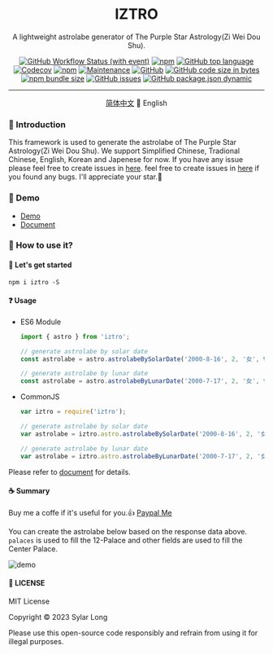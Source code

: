 <div align="center">

# IZTRO

A lightweight astrolabe generator of The Purple Star Astrology(Zi Wei Dou Shu).

</div>

<div align="center">

[![GitHub Workflow Status (with event)](https://img.shields.io/github/actions/workflow/status/SylarLong/iztro/Codecov.yaml)](https://github.com/SylarLong/iztro/actions) [![npm](https://img.shields.io/npm/v/iztro)](https://www.npmjs.com/package/iztro) [![GitHub top language](https://img.shields.io/github/languages/top/SylarLong/iztro)](https://github.com/search?q=repo%3ASylarLong%2Fiztro++language%3ATypeScript&type=code) [![Codecov](https://img.shields.io/codecov/c/github/sylarlong/iztro)](https://app.codecov.io/gh/SylarLong/iztro/tree/main/src%2Fstar) [![npm](https://img.shields.io/npm/dw/%40sylarlong/iztro)](https://www.npmjs.com/package/iztro) [![Maintenance](https://img.shields.io/maintenance/yes/2023)](https://github.com/SylarLong/iztro)
[![GitHub](https://img.shields.io/github/license/sylarlong/iztro)](https://www.npmjs.com/package/iztro) [![GitHub code size in bytes](https://img.shields.io/github/languages/code-size/SylarLong/iztro)](https://www.npmjs.com/package/iztro) [![npm bundle size](https://img.shields.io/bundlephobia/min/iztro)](https://www.npmjs.com/package/iztro) [![GitHub issues](https://img.shields.io/github/issues/SylarLong/iztro)](https://github.com/SylarLong/iztro/issues)
[![GitHub package.json dynamic](https://img.shields.io/github/package-json/author/sylarlong/iztro)](https://github.com/SylarLong)

</div>

---

<div align="center">

[简体中文](./README.md) 🔸 English

</div>

### 📢 Introduction

This framework is used to generate the astrolabe of The Purple Star Astrology(Zi Wei Dou Shu). We support Simplified Chinese, Tradional Chinese, English, Korean and Japenese for now. If you have any issue please feel free to create issues in [here](https://github.com/SylarLong/iztro/discussions). feel free to create issues in [here](https://github.com/SylarLong/iztro/issues) if you found any bugs. I'll appreciate your star.🍻

### 🌰 Demo

- [Demo](https://a.14star.cn)
- [Document](https://docs.iztro.com)

### 🎲 How to use it?

#### 🚀 Let's get started

```
npm i iztro -S
```

#### ❓ Usage

- ES6 Module

  ```ts
  import { astro } from 'iztro';

  // generate astrolabe by solar date
  const astrolabe = astro.astrolabeBySolarDate('2000-8-16', 2, '女', true, 'zh-CN');

  // generate astrolabe by lunar date
  const astrolabe = astro.astrolabeByLunarDate('2000-7-17', 2, '女', false, true, 'zh-CN');
  ```

- CommonJS

  ```ts
  var iztro = require('iztro');

  // generate astrolabe by solar date
  var astrolabe = iztro.astro.astrolabeBySolarDate('2000-8-16', 2, '女', true, 'zh-CN');

  // generate astrolabe by lunar date
  var astrolabe = iztro.astro.astrolabeByLunarDate('2000-7-17', 2, '女', false, true, 'zh-CN');
  ```

Please refer to [document](https://docs.iztro.com) for details.

#### ☕ Summary

Buy me a coffe if it's useful for you.👍 [Paypal Me](https://PayPal.Me/sylarlong)

You can create the astrolabe below based on the response data above. `palaces` is used to fill the 12-Palace and other fields are used to fill the Center Palace.

![demo](https://github.com/SylarLong/iztro/assets/6510425/d2108ed7-6794-418a-b0e5-872c71ba6e1d)

#### 📜 LICENSE

MIT License

Copyright &copy; 2023 Sylar Long

Please use this open-source code responsibly and refrain from using it for illegal purposes.
